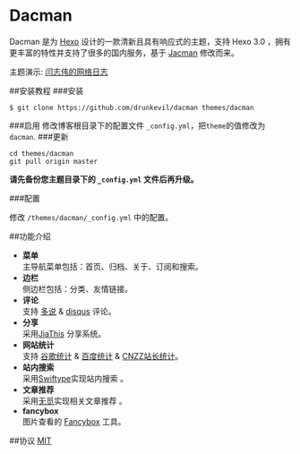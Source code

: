 # Dacman

Dacman 是为 [Hexo](http://hexo.io) 设计的一款清新且具有响应式的主题，支持 Hexo 3.0 ，拥有更丰富的特性并支持了很多的国内服务，基于 [Jacman](https://github.com/wuchong/jacman) 修改而来。

主题演示: [闫志伟的网络日志](http://drunkevil.org)


##安装教程
###安装
```
$ git clone https://github.com/drunkevil/dacman themes/dacman
```

###启用
修改博客根目录下的配置文件 `_config.yml`，把`theme`的值修改为 `dacman`.
###更新
```
cd themes/dacman
git pull origin master
```

**请先备份您主题目录下的 `_config.yml` 文件后再升级。**

###配置

修改  `/themes/dacman/_config.yml` 中的配置。

##功能介绍
- **菜单**  
 主导航菜单包括：首页、归档、关于、订阅和搜索。
- **边栏**  
 侧边栏包括：分类、友情链接。
- **评论**  
 支持 [多说](http://duoshuo.com/) & [disqus](https://disqus.com/) 评论。
- **分享**  
 采用[JiaThis](http://www.jiathis.com/) 分享系统。
- **网站统计**  
 支持 [谷歌统计](http://www.google.com/analytics/) & [百度统计](http://tongji.baidu.com/) & [CNZZ站长统计](http://www.cnzz.com/)。
- **站内搜索**  
 采用[Swiftype](http://drunkevil.com/2015/04/08/swiftype-search-engine-for-hexo/)实现站内搜索 。
- **文章推荐**  
 采用[无觅](http://www.wumii.com/widget/getWidget.htm)实现相关文章推荐 。
- **fancybox**  
 图片查看的 [Fancybox](http://fancyapps.com/fancybox/) 工具。


##协议
[MIT](/LICENSE)
